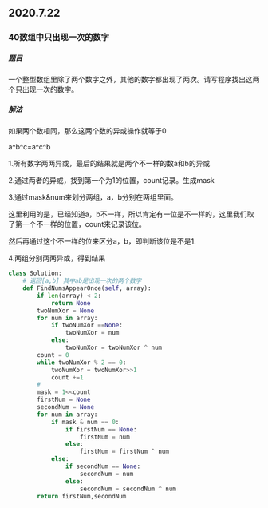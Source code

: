 ## 2020.7.22

### 40数组中只出现一次的数字

##### 题目

一个整型数组里除了两个数字之外，其他的数字都出现了两次。请写程序找出这两个只出现一次的数字。

##### 解法

如果两个数相同，那么这两个数的异或操作就等于0 

a^b^c=a^c^b



1.所有数字两两异或，最后的结果就是两个不一样的数a和b的异或

2.通过两者的异或，找到第一个为1的位置，count记录。生成mask

3.通过mask&num来划分两组，a，b分别在两组里面。

这里利用的是，已经知道a，b不一样，所以肯定有一位是不一样的，这里我们取了第一个不一样的位置，count来记录该位。

然后再通过这个不一样的位来区分a，b，即判断该位是不是1.

4.两组分别两两异或，得到结果

```python
class Solution:
    # 返回[a,b] 其中ab是出现一次的两个数字
    def FindNumsAppearOnce(self, array):
        if len(array) < 2:
            return None
        twoNumXor = None
        for num in array:
            if twoNumXor ==None:
                twoNumXor = num
            else:
                twoNumXor = twoNumXor ^ num
        count = 0
        while twoNumXor % 2 == 0:
            twoNumXor = twoNumXor>>1
            count +=1
        #
        mask = 1<<count
        firstNum = None
        secondNum = None
        for num in array:
            if mask & num == 0:
                if firstNum == None:
                    firstNum = num
                else:
                    firstNum = firstNum ^ num
            else:
                if secondNum == None:
                    secondNum = num
                else:
                    secondNum = secondNum ^ num
        return firstNum,secondNum
        
                
            
```

